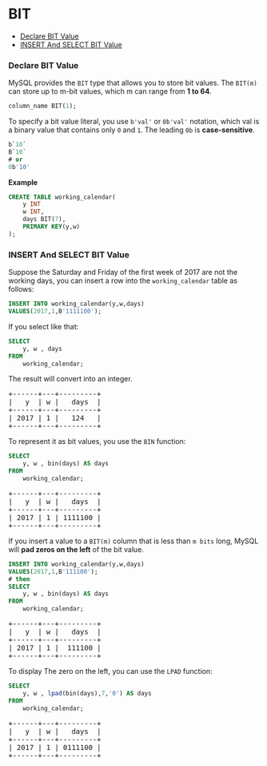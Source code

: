 # BIT

* [Declare BIT Value](#declare-bit-value)
* [INSERT And SELECT BIT Value](#insert-and-select-bit-value)


### Declare BIT Value
MySQL provides the `BIT` type that allows you to store bit values. The `BIT(m)` can store up to m-bit values, which m can range from **1 to 64**.

```sql
column_name BIT(1);
```

To specify a bit value literal, you use `b'val'` or `0b'val'` notation, which val is a binary value that contains only `0` and `1`.
The leading `0b` is **case-sensitive**.

```sql
b`10`
B`10`
# or
0b'10'
```

**Example**

```sql
CREATE TABLE working_calendar(
    y INT
    w INT,
    days BIT(7),
    PRIMARY KEY(y,w)
);
```

### INSERT And SELECT BIT Value
Suppose the Saturday and Friday of the first week of 2017 are not the working days, you can insert a row into the `working_calendar` table as follows:

```sql
INSERT INTO working_calendar(y,w,days)
VALUES(2017,1,B'1111100');
```

If you select like that:

```sql
SELECT
    y, w , days
FROM
    working_calendar;
```

The result will convert into an integer.

<pre>
+------+---+---------+
|   y  | w |   days  |
+------+---+---------+
| 2017 | 1 |   124   |
+------+---+---------+
</pre>

To represent it as bit values, you use the `BIN` function:

```sql
SELECT
    y, w , bin(days) AS days
FROM
    working_calendar;
```

<pre>
+------+---+---------+
|   y  | w |   days  |
+------+---+---------+
| 2017 | 1 | 1111100 |
+------+---+---------+
</pre>

If you insert a value to a `BIT(m)` column that is less than `m bits` long, MySQL will **pad zeros on the left** of the bit value.

```sql
INSERT INTO working_calendar(y,w,days)
VALUES(2017,1,B'111100');
# then
SELECT
    y, w , bin(days) AS days
FROM
    working_calendar;
```

<pre>
+------+---+---------+
|   y  | w |   days  |
+------+---+---------+
| 2017 | 1 |  111100 |
+------+---+---------+
</pre>

To display The zero on the left, you can use the `LPAD` function:

```sql
SELECT
    y, w , lpad(bin(days),7,'0') AS days
FROM
    working_calendar;
```

<pre>
+------+---+---------+
|   y  | w |   days  |
+------+---+---------+
| 2017 | 1 | 0111100 |
+------+---+---------+
</pre>
